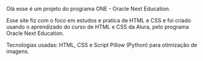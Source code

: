 Olá esse é um projeto do programa ONE - Oracle Next Education.

Esse site fiz com o foco em estudos e pratica de HTML e CSS e foi criado usando o aprendizado do curso de HTML e CSS da Alura, pelo programa Oracle Next Education.

Tecnologias usadas: HTML, CSS e Script Pillow (Python) para otimização de imagens.